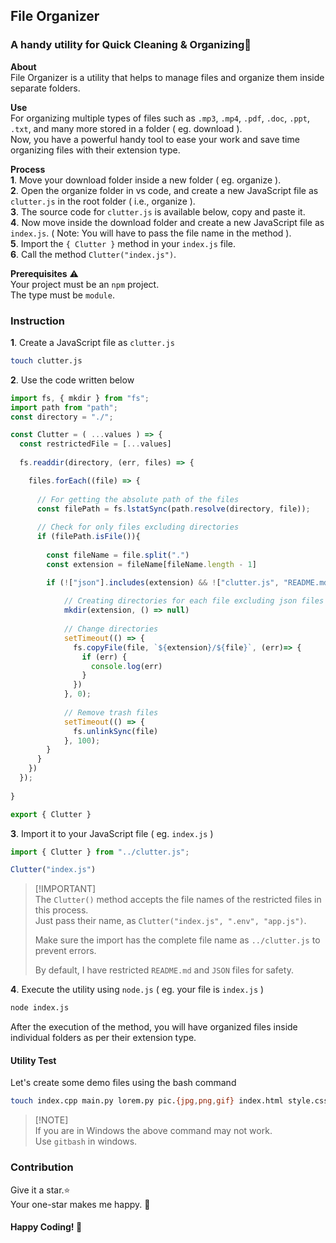 ## File Organizer
### A handy utility for Quick Cleaning & Organizing🧹

**About**<br/>
File Organizer is a utility that helps to manage files and organize them inside separate folders.

**Use**<br/>
For organizing multiple types of files such as `.mp3`, `.mp4`, `.pdf`, `.doc`, `.ppt`, `.txt`, and many more stored in a folder ( eg. download ).<br/>
Now, you have a powerful handy tool to ease your work and save time organizing files with their extension type.

**Process**<br/>
**1**. Move your download folder inside a new folder ( eg. organize ).<br/>
**2**. Open the organize folder in vs code, and create a new JavaScript file as `clutter.js` in the root folder ( i.e., organize ).<br/>
**3**. The source code for `clutter.js` is available below, copy and paste it.<br/>
**4**. Now move inside the download folder and create a new JavaScript file as `index.js`. ( Note: You will have to pass the file name in the method ).<br/>
**5**. Import the `{ Clutter }` method in your `index.js` file.<br/>
**6**. Call the method `Clutter("index.js")`.

**Prerequisites** ⚠️<br/>
Your project must be an `npm` project.<br/>
The type must be `module`.

### Instruction
**1**. Create a JavaScript file as `clutter.js`
```bash
touch clutter.js
```

**2**. Use the code written below
```js
import fs, { mkdir } from "fs";
import path from "path";
const directory = "./";

const Clutter = ( ...values ) => {
  const restrictedFile = [...values]
  
  fs.readdir(directory, (err, files) => {

    files.forEach((file) => {
  
      // For getting the absolute path of the files
      const filePath = fs.lstatSync(path.resolve(directory, file));
      
      // Check for only files excluding directories
      if (filePath.isFile()){
  
        const fileName = file.split(".")
        const extension = fileName[fileName.length - 1]

        if (!["json"].includes(extension) && !["clutter.js", "README.md"].includes(file) && !restrictedFile.includes(file)) {
  
            // Creating directories for each file excluding json files and js file
            mkdir(extension, () => null)
  
            // Change directories
            setTimeout(() => {
              fs.copyFile(file, `${extension}/${file}`, (err)=> {
                if (err) {
                  console.log(err)
                }
              })
            }, 0);
  
            // Remove trash files
            setTimeout(() => {
              fs.unlinkSync(file)
            }, 100);
        }
      }
    })
  });
  
}

export { Clutter }
```
**3**. Import it to your JavaScript file ( eg. `index.js` )
```js
import { Clutter } from "../clutter.js";

Clutter("index.js")
```
> [!IMPORTANT]\
> The `Clutter()` method accepts the file names of the restricted files in this process.\
> Just pass their name, as `Clutter("index.js", ".env", "app.js")`.
>
> Make sure the import has the complete file name as `../clutter.js` to prevent errors.
>
> By default, I have restricted `README.md` and `JSON` files for safety.

**4**. Execute the utility using `node.js` ( eg. your file is `index.js` )
```bash
node index.js
```
After the execution of the method, you will have organized files inside individual folders as per their extension type.


#### Utility Test
Let's create some demo files using the bash command
```bash
touch index.cpp main.py lorem.py pic.{jpg,png,gif} index.html style.css song.mp3 video.mp4 README.md config.yml .env data.{csv,txt} run.sh license.{txt,md} ipsum.jsx lorem.jsx ipsum.tsx hello.tsx music.mp3 play.mp4 main.java hello.cpp hello.py hello.html sheet.css sheet.scss main.js server.js script.js world.pptx hello.pptx lorem.pdf doc.pdf write.docx
```
> [!NOTE]\
> If you are in Windows the above command may not work.\
> Use `gitbash` in windows.


### Contribution
Give it a star.⭐<br/>
Your one-star makes me happy. 🥺

#### Happy Coding! 💖
